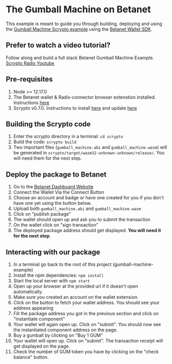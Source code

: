 # The Gumball Machine on Betanet
This example is meant to guide you through building, deploying and using the [Gumball Machine Scrypto example](https://github.com/radixdlt/scrypto-examples/tree/main/full-stack/wallet-sdk-gumball-machine) using the [Betanet Wallet SDK](https://docs.radixdlt.com/main/wallet/wallet-sdk.html).

## Prefer to watch a video tutorial?
Follow along and build a full stack Betanet Gumball Machine Example.
[Scrypto Radix Youtube](https://www.youtube.com/@scrypto_radix)

## Pre-requisites
1. Node >= 12.17.0
2. The Betanet wallet & Radix-connector browser extenstion installed. Instructions [here](https://docs.radixdlt.com/main/getting-started-developers/wallet-and-connector.html)
3. Scrypto v0.7.0. Instructions to install [here](https://docs.radixdlt.com/main/getting-started-developers/first-component/install-scrypto.html) and update [here](https://docs.radixdlt.com/main/scrypto/getting-started/updating-scrypto.html)

## Building the Scrypto code
1. Enter the scrypto directory in a terminal: `cd scrypto`
1. Build the code: `scrypto build`
1. Two important files (`gumball_machine.abi` and `gumball_machine.wasm`) will be generated in `scrypto/target/wasm32-unknown-unknown/release/`. You will need them for the next step.

## Deploy the package to Betanet
1. Go to the [Betanet Dashboard Website](https://betanet-dashboard.radixdlt.com/)
2. Connect the Wallet Via the Connect Button
3. Choose an account and badge or have one created for you if you don't have one yet using the button below.
4. Upload both `gumball_machine.abi` and `gumball_machine.wasm`
5. Click on "publish package"
6. The wallet should open up and ask you to submit the transaction
7. On the wallet click on "sign transaction"
8. The deployed package address should get displayed. **You will need it for the next step**.

## Interacting with our package
1. In a terminal go back to the root of this project (gumball-machine-example)
2. Install the npm dependencies: `npm install`
3. Start the local server with `npm start`
4. Open up your browser at the provided url if it doesn't open automatically.
5. Make sure you created an account on the wallet extension.
6. Click on the button to fetch your wallet address. You should see your address appearing
7. Fill the package address you got in the previous section and click on "instantiate component"
8. Your wallet will again open up. Click on "submit". You should now see the instantiated component address on the page.
9. Buy a gumball by clicking on "Buy 1 GUM"
10. Your wallet will open up. Click on "submit". The transaction receipt will get displayed on the page.
11. Check the number of GUM token you have by clicking on the "check balance" button.